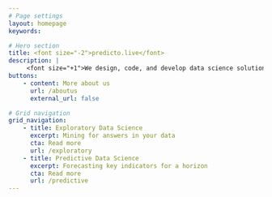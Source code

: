 ```yaml
---
# Page settings
layout: homepage
keywords:

# Hero section
title: <font size="-2">predicto.live</font>
description: |
     <font size="+1">We design, code, and develop data science solutions.<br>Noiselessly.</font>
buttons:
    - content: More about us
      url: /aboutus
      external_url: false

# Grid navigation
grid_navigation:
    - title: Exploratory Data Science
      excerpt: Mining for answers in your data
      cta: Read more
      url: /exploratory      
    - title: Predictive Data Science
      excerpt: Forecasting key indicators for a horizon
      cta: Read more
      url: /predictive 
---
```

